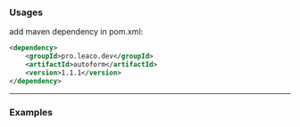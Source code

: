 ### Usages
add maven dependency in pom.xml:

```xml
<dependency>
    <groupId>pro.leaco.dev</groupId>
    <artifactId>autoform</artifactId>
    <version>1.1.1</version>
</dependency>
```

---

### Examples

